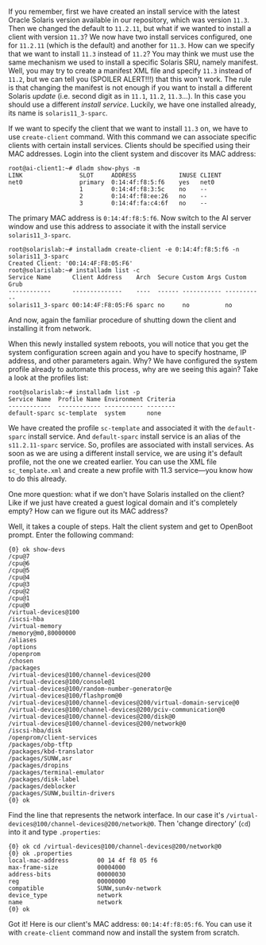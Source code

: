 If you remember, first we have created an install service with the
latest Oracle Solaris version available in our repository, which was
version `11.3`. Then we changed the default to `11.2.11`, but what if we
wanted to install a client with version `11.3`? We now have two install
services configured, one for `11.2.11` (which is the default) and another
for `11.3`. How can we specify that we want to install `11.3` instead of
`11.2`? You may think we must use the same mechanism we used to install a
specific Solaris SRU, namely manifest. Well, you may try to create a
manifest XML file and specify `11.3` instead of `11.2`, but we can tell you
(SPOILER ALERT!!!) that this won't work. The rule is that changing the
manifest is not enough if you want to install a different Solaris
*update* (i.e. second digit as in `11.1`, `11.2`, `11.3`...). In this case you
should use a different *install service*. Luckily, we have one installed
already, its name is `solaris11_3-sparc`.

If we want to specify the client that we want to install `11.3` on, we
have to use `create-client` command. With this command we can
associate specific clients with certain install services. Clients should
be specified using their MAC addresses. Login into the client system and
discover its MAC address:

``` console
root@ai-client1:~# dladm show-phys -m
LINK                SLOT     ADDRESS            INUSE CLIENT
net0                primary  0:14:4f:f8:5:f6    yes   net0
                    1        0:14:4f:f8:3:5c    no    --
                    2        0:14:4f:f8:ee:26   no    --
                    3        0:14:4f:fa:c4:6f   no    --
```

The primary MAC address is `0:14:4f:f8:5:f6`. Now switch to the AI server
window and use this address to associate it with the install service
`solaris11_3-sparc`.

``` console
root@solarislab:~# installadm create-client -e 0:14:4f:f8:5:f6 -n solaris11_3-sparc
Created Client: '00:14:4F:F8:05:F6'
root@solarislab:~# installadm list -c
Service Name      Client Address    Arch  Secure Custom Args Custom Grub
------------      --------------    ----  ------ ----------- -----------
solaris11_3-sparc 00:14:4F:F8:05:F6 sparc no     no          no
```

And now, again the familiar procedure of shutting down the client and
installing it from network.

When this newly installed system reboots, you will notice that you get
the system configuration screen again and you have to specify hostname,
IP address, and other parameters again. Why? We have configured the
system profile already to automate this process, why are we seeing this
again? Take a look at the profiles list:

``` console
root@solarislab:~# installadm list -p
Service Name  Profile Name Environment Criteria
------------  ------------ ----------- --------
default-sparc sc-template  system      none
```

We have created the profile `sc-template` and associated it with the
`default-sparc` install service. And `default-sparc` install service
is an alias of the `s11.2.11-sparc` service. So, profiles are
associated with install services. As soon as we are using a different
install service, we are using it's default profile, not the one we
created earlier. You can use the XML file `sc_template.xml` and create a
new profile with 11.3 service&mdash;you know how to do this already.

One more question: what if we don't have Solaris installed on the
client? Like if we just have created a guest logical domain and it's
completely empty? How can we figure out its MAC address?

Well, it takes a couple of steps. Halt the client system and get to
OpenBoot prompt. Enter the following command:

```
{0} ok show-devs
/cpu@7
/cpu@6
/cpu@5
/cpu@4
/cpu@3
/cpu@2
/cpu@1
/cpu@0
/virtual-devices@100
/iscsi-hba
/virtual-memory
/memory@m0,80000000
/aliases
/options
/openprom
/chosen
/packages
/virtual-devices@100/channel-devices@200
/virtual-devices@100/console@1
/virtual-devices@100/random-number-generator@e
/virtual-devices@100/flashprom@0
/virtual-devices@100/channel-devices@200/virtual-domain-service@0
/virtual-devices@100/channel-devices@200/pciv-communication@0
/virtual-devices@100/channel-devices@200/disk@0
/virtual-devices@100/channel-devices@200/network@0
/iscsi-hba/disk
/openprom/client-services
/packages/obp-tftp
/packages/kbd-translator
/packages/SUNW,asr
/packages/dropins
/packages/terminal-emulator
/packages/disk-label
/packages/deblocker
/packages/SUNW,builtin-drivers
{0} ok
```

Find the line that represents the network interface. In our case it's
`/virtual-devices@100/channel-devices@200/network@0`. Then 'change
directory' (`cd`) into it and type `.properties`:

```
{0} ok cd /virtual-devices@100/channel-devices@200/network@0
{0} ok .properties
local-mac-address        00 14 4f f8 05 f6
max-frame-size           00004000
address-bits             00000030
reg                      00000000
compatible               SUNW,sun4v-network
device_type              network
name                     network
{0} ok
```

Got it! Here is our client's MAC address: `00:14:4f:f8:05:f6`. You can use
it with `create-client` command now and install the system from scratch.


